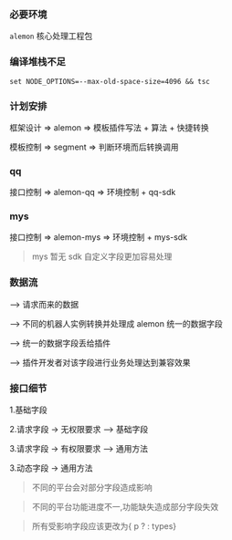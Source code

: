 ### 必要环境

`alemon` 核心处理工程包

### 编译堆栈不足

```
set NODE_OPTIONS=--max-old-space-size=4096 && tsc
```

### 计划安排

框架设计 => alemon => 模板插件写法 + 算法 + 快捷转换

模板控制 => segment => 判断环境而后转换调用

### qq

接口控制 => alemon-qq => 环境控制 + qq-sdk

### mys

接口控制 => alemon-mys => 环境控制 + mys-sdk

> mys 暂无 sdk 自定义字段更加容易处理

### 数据流

--> 请求而来的数据

--> 不同的机器人实例转换并处理成 alemon 统一的数据字段

--> 统一的数据字段丢给插件

--> 插件开发者对该字段进行业务处理达到兼容效果

### 接口细节

1.基础字段

2.请求字段 -> 无权限要求 --> 基础字段

3.请求字段 -> 有权限要求 --> 通用方法

3.动态字段 -> 通用方法

> 不同的平台会对部分字段造成影响

> 不同的平台功能进度不一,功能缺失造成部分字段失效

> 所有受影响字段应该更改为{ p ? : types}
